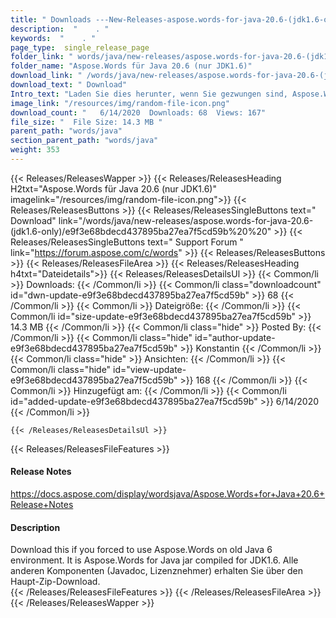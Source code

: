 ```yaml
---
title: " Downloads ---New-Releases-aspose.words-for-java-20.6-(jdk1.6-only) . "
description:  "    . " 
keywords:  "    . " 
page_type:  single_release_page
folder_link: " words/java/new-releases/aspose.words-for-java-20.6-(jdk1.6-only)/"
folder_name: "Aspose.Words für Java 20.6 (nur JDK1.6)"
download_link: " /words/java/new-releases/aspose.words-for-java-20.6-(jdk1.6-only)/e9f3e68bdecd437895ba27ea7f5cd59b"
download_text: " Download"
Intro_text: "Laden Sie dies herunter, wenn Sie gezwungen sind, Aspose.Words in einer alten Java 6-Umgebung zu verwenden. Es ist..."
image_link: "/resources/img/random-file-icon.png"
download_count: "   6/14/2020  Downloads: 68  Views: 167"
file_size: "  File Size: 14.3 MB "
parent_path: "words/java"
section_parent_path: "words/java"
weight: 353
---
```


{{< Releases/ReleasesWapper >}}
  {{< Releases/ReleasesHeading H2txt="Aspose.Words für Java 20.6 (nur JDK1.6)" imagelink="/resources/img/random-file-icon.png">}}
  {{< Releases/ReleasesButtons >}}
    {{< Releases/ReleasesSingleButtons text=" Download" link="/words/java/new-releases/aspose.words-for-java-20.6-(jdk1.6-only)/e9f3e68bdecd437895ba27ea7f5cd59b%20%20" >}}
    {{< Releases/ReleasesSingleButtons text=" Support Forum " link="https://forum.aspose.com/c/words" >}}
  {{< Releases/ReleasesButtons >}}
  {{< Releases/ReleasesFileArea >}}
    {{< Releases/ReleasesHeading h4txt="Dateidetails">}}
    {{< Releases/ReleasesDetailsUl >}}
            {{< Common/li >}} Downloads: {{< /Common/li >}}
      {{< Common/li class="downloadcount" id="dwn-update-e9f3e68bdecd437895ba27ea7f5cd59b" >}} 68 {{< /Common/li >}}
      {{< Common/li >}} Dateigröße: {{< /Common/li >}}
      {{< Common/li id="size-update-e9f3e68bdecd437895ba27ea7f5cd59b" >}} 14.3 MB {{< /Common/li >}} 
      {{< Common/li  class="hide" >}} Posted By: {{< /Common/li >}} 
      {{< Common/li class="hide" id="author-update-e9f3e68bdecd437895ba27ea7f5cd59b" >}} Konstantin {{< /Common/li >}}
      {{< Common/li class="hide" >}} Ansichten: {{< /Common/li >}}
      {{< Common/li class="hide" id="view-update-e9f3e68bdecd437895ba27ea7f5cd59b" >}} 168 {{< /Common/li >}}
      {{< Common/li >}} Hinzugefügt am: {{< /Common/li >}}
      {{< Common/li id="added-update-e9f3e68bdecd437895ba27ea7f5cd59b" >}} 6/14/2020 {{< /Common/li >}} 

    {{< /Releases/ReleasesDetailsUl >}}

  {{< Releases/ReleasesFileFeatures >}}
      <h4>Release Notes</h4><div><a href="https://docs.aspose.com/display/wordsjava/Aspose.Words+for+Java+20.6+Release+Notes">https://docs.aspose.com/display/wordsjava/Aspose.Words+for+Java+20.6+Release+Notes</a></div><h4>Description</h4><div class="HTMLDescription">Download this if you forced to use Aspose.Words on old Java 6 environment. It is Aspose.Words for Java jar compiled for JDK1.6. Alle anderen Komponenten (Javadoc, Lizenznehmer) erhalten Sie über den Haupt-Zip-Download.</div>
  {{< /Releases/ReleasesFileFeatures >}}
 {{< /Releases/ReleasesFileArea >}}
{{< /Releases/ReleasesWapper >}}




